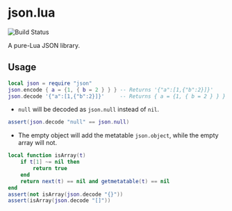 # json.lua
![Build Status](https://github.com/actboy168/json.lua/workflows/test/badge.svg)

A pure-Lua JSON library.

## Usage
```lua
local json = require "json"
json.encode { a = {1, { b = 2 } } } -- Returns '{"a":[1,{"b":2}]}'
json.decode '{"a":[1,{"b":2}]}'     -- Returns { a = {1, { b = 2 } } }
```

* `null` will be decoded as `json.null` instead of `nil`.
```lua
assert(json.decode "null" == json.null)
```

* The empty object will add the metatable `json.object`, while the empty array will not.
```lua
local function isArray(t)
    if t[1] ~= nil then
        return true
    end
    return next(t) == nil and getmetatable(t) == nil
end
assert(not isArray(json.decode "{}"))
assert(isArray(json.decode "[]"))
```

